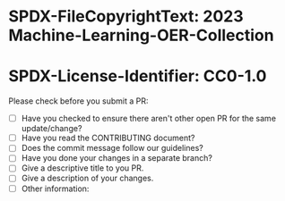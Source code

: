 # SPDX-FileCopyrightText: 2023 Machine-Learning-OER-Collection
# SPDX-License-Identifier: CC0-1.0

Please check before you submit a PR:

- [ ] Have you checked to ensure there aren't other open PR for the same update/change?
- [ ] Have you read the CONTRIBUTING document?
- [ ] Does the commit message follow our guidelines?
- [ ] Have you done your changes in a separate branch?
- [ ] Give a descriptive title to you PR.
- [ ] Give a description of your changes.
- [ ] Other information:
